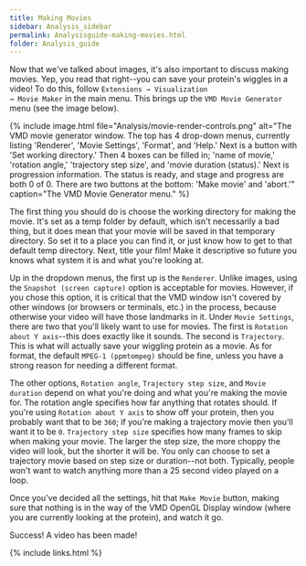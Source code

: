 ```yaml
---
title: Making Movies
sidebar: Analysis_sidebar
permalink: Analysisguide-making-movies.html
folder: Analysis_guide
---
```


<link rel="stylesheet" href="css/theme-purple.css">

Now that we've talked about images, it's also important to discuss making movies.
Yep, you read that right--you can save your protein's wiggles in a video!
To do this, follow
<code>Extensions &rarr; Visualization &rarr; Movie Maker</code> in the main
menu. This brings up the `VMD Movie Generator` menu (see the image below).

{% include image.html file="Analysis/movie-render-controls.png"
alt="The VMD movie generator window. The top has 4 drop-down menus,
currently listing 'Renderer', 'Movie Settings', 'Format', and 'Help.'
Next is a button with 'Set working directory.' Then 4 boxes can be
filled in; 'name of movie,' 'rotation angle,' 'trajectory step size',
and 'movie duration (status).' Next is progression information. The
status is ready, and stage and progress are both 0 of 0. There are two
buttons at the bottom: 'Make movie' and 'abort.'"
caption="The VMD Movie Generator menu." %}

The first thing you should do is choose the working directory for making the
movie. It's set as a temp folder by default, which isn't necessarily a bad
thing, but it does mean that your movie will be saved in that temporary
directory.
So set it to a place you can find it, or just know how to get to that default
temp directory.
Next, title your film! Make it descriptive so future you knows what system it
is and what you're looking at.

Up in the dropdown menus, the first up is the `Renderer`.
Unlike images, using the `Snapshot (screen capture)` option is acceptable for
movies.
However, if you chose this option, it is critical that the VMD window isn't
covered by other windows (or browsers or terminals, etc.) in the process,
because otherwise your video will have those landmarks in it.
Under `Movie Settings`, there are two that you'll likely want to use for movies.
The first is `Rotation about Y axis`--this does exactly like it sounds.
The second is `Trajectory`.
This is what will actually save your wiggling protein as a movie.
As for format, the default `MPEG-1 (ppmtompeg)` should be fine, unless you have
a strong reason for needing a different format.

The other options, `Rotation angle`, `Trajectory step size`, and
`Movie duration` depend on what you're doing and what you're making the movie
for. The rotation angle specifies how far anything that rotates should.
If you're using `Rotation about Y axis` to show off your protein, then you
probably want that to be `360`; if you're making a trajectory movie then you'll
want it to be `0`.
`Trajectory step size` specifies how many frames to skip when making your movie.
The larger the step size, the more choppy the video will look, but the shorter
it will be.
You only can choose to set a trajectory movie based on step size or
duration--not both.
Typically, people won't want to watch anything more than a 25 second video
played on a loop.

Once you've decided all the settings, hit that `Make Movie` button, making sure
that nothing is in the way of the VMD OpenGL Display window (where you are
currently looking at the protein), and watch it go.

Success! A video has been made!

{% include links.html %}
